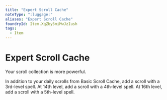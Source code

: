 ```yaml
---
title: "Expert Scroll Cache"
noteType: ":luggage:"
aliases: "Expert Scroll Cache"
foundryId: Item.XqZby5miMwJzIush
tags:
  - Item
---
```


# Expert Scroll Cache

Your scroll collection is more powerful.

In addition to your daily scrolls from Basic Scroll Cache, add a scroll with a 3rd-level spell. At 14th level, add a scroll with a 4th-level spell. At 16th level, add a scroll with a 5th-level spell.
